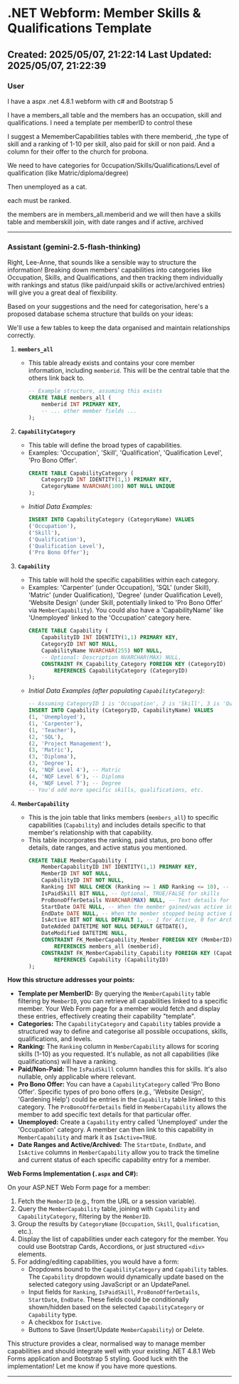 # .NET Webform: Member Skills & Qualifications Template
Created: 2025/05/07, 21:22:14
Last Updated: 2025/05/07, 21:22:39
---

### User

I have a aspx .net 4.8.1 webform with c# and Bootstrap 5 

I have a members_all table and the members has an occupation, skill and qualifications. I need a template per memberID to control these

I suggest a MememberCapabilities tables with there memberid, ,the type of skill and a ranking of 1-10 per skill, also paid for skill or non paid. And a column for their offer to the church for probona.

We need to have categories for 0ccupation/Skills/Qualifications/Level of qualification (like Matric/diploma/degree)

Then unemployed as a cat.

each must be ranked.

the members are in members_all.memberid and we will then have a skills table and memberskill join, with date ranges and if active, archived


---

### Assistant (gemini-2.5-flash-thinking)

Right, Lee-Anne, that sounds like a sensible way to structure the information! Breaking down members' capabilities into categories like Occupation, Skills, and Qualifications, and then tracking them individually with rankings and status (like paid/unpaid skills or active/archived entries) will give you a great deal of flexibility.

Based on your suggestions and the need for categorisation, here's a proposed database schema structure that builds on your ideas:

We'll use a few tables to keep the data organised and maintain relationships correctly.

1.  **`members_all`**
    *   This table already exists and contains your core member information, including `memberid`. This will be the central table that the others link back to.
        ```sql
        -- Example structure, assuming this exists
        CREATE TABLE members_all (
            memberid INT PRIMARY KEY,
            -- ... other member fields ...
        );
        ```

2.  **`CapabilityCategory`**
    *   This table will define the broad types of capabilities.
    *   Examples: 'Occupation', 'Skill', 'Qualification', 'Qualification Level', 'Pro Bono Offer'.
        ```sql
        CREATE TABLE CapabilityCategory (
            CategoryID INT IDENTITY(1,1) PRIMARY KEY,
            CategoryName NVARCHAR(100) NOT NULL UNIQUE
        );
        ```
    *   *Initial Data Examples:*
        ```sql
        INSERT INTO CapabilityCategory (CategoryName) VALUES
        ('Occupation'),
        ('Skill'),
        ('Qualification'),
        ('Qualification Level'),
        ('Pro Bono Offer');
        ```

3.  **`Capability`**
    *   This table will hold the specific capabilities within each category.
    *   Examples: 'Carpenter' (under Occupation), 'SQL' (under Skill), 'Matric' (under Qualification), 'Degree' (under Qualification Level), 'Website Design' (under Skill, potentially linked to 'Pro Bono Offer' via `MemberCapability`). You could also have a 'CapabilityName' like 'Unemployed' linked to the 'Occupation' category here.
        ```sql
        CREATE TABLE Capability (
            CapabilityID INT IDENTITY(1,1) PRIMARY KEY,
            CategoryID INT NOT NULL,
            CapabilityName NVARCHAR(255) NOT NULL,
            -- Optional: Description NVARCHAR(MAX) NULL,
            CONSTRAINT FK_Capability_Category FOREIGN KEY (CategoryID)
                REFERENCES CapabilityCategory (CategoryID)
        );
        ```
    *   *Initial Data Examples (after populating `CapabilityCategory`):*
        ```sql
        -- Assuming CategoryID 1 is 'Occupation', 2 is 'Skill', 3 is 'Qualification', 4 is 'Qualification Level'
        INSERT INTO Capability (CategoryID, CapabilityName) VALUES
        (1, 'Unemployed'),
        (1, 'Carpenter'),
        (1, 'Teacher'),
        (2, 'SQL'),
        (2, 'Project Management'),
        (3, 'Matric'),
        (3, 'Diploma'),
        (3, 'Degree'),
        (4, 'NQF Level 4'), -- Matric
        (4, 'NQF Level 6'), -- Diploma
        (4, 'NQF Level 7'); -- Degree
        -- You'd add more specific skills, qualifications, etc.
        ```

4.  **`MemberCapability`**
    *   This is the join table that links members (`members_all`) to specific capabilities (`Capability`) and includes details specific to that member's relationship with that capability.
    *   This table incorporates the ranking, paid status, pro bono offer details, date ranges, and active status you mentioned.
        ```sql
        CREATE TABLE MemberCapability (
            MemberCapabilityID INT IDENTITY(1,1) PRIMARY KEY,
            MemberID INT NOT NULL,
            CapabilityID INT NOT NULL,
            Ranking INT NULL CHECK (Ranking >= 1 AND Ranking <= 10), -- Optional, specifically for skills (1-10)
            IsPaidSkill BIT NULL, -- Optional, TRUE/FALSE for skills
            ProBonoOfferDetails NVARCHAR(MAX) NULL, -- Text details for a Pro Bono offer entry
            StartDate DATE NULL, -- When the member gained/was active in this capability
            EndDate DATE NULL, -- When the member stopped being active in this capability
            IsActive BIT NOT NULL DEFAULT 1, -- 1 for Active, 0 for Archived/Inactive
            DateAdded DATETIME NOT NULL DEFAULT GETDATE(),
            DateModified DATETIME NULL,
            CONSTRAINT FK_MemberCapability_Member FOREIGN KEY (MemberID)
                REFERENCES members_all (memberid),
            CONSTRAINT FK_MemberCapability_Capability FOREIGN KEY (CapabilityID)
                REFERENCES Capability (CapabilityID)
        );
        ```

**How this structure addresses your points:**

*   **Template per MemberID:** By querying the `MemberCapability` table filtering by `MemberID`, you can retrieve all capabilities linked to a specific member. Your Web Form page for a member would fetch and display these entries, effectively creating their capability "template".
*   **Categories:** The `CapabilityCategory` and `Capability` tables provide a structured way to define and categorise all possible occupations, skills, qualifications, and levels.
*   **Ranking:** The `Ranking` column in `MemberCapability` allows for scoring skills (1-10) as you requested. It's nullable, as not all capabilities (like qualifications) will have a ranking.
*   **Paid/Non-Paid:** The `IsPaidSkill` column handles this for skills. It's also nullable, only applicable where relevant.
*   **Pro Bono Offer:** You can have a `CapabilityCategory` called 'Pro Bono Offer'. Specific types of pro bono offers (e.g., 'Website Design', 'Gardening Help') could be entries in the `Capability` table linked to this category. The `ProBonoOfferDetails` field in `MemberCapability` allows the member to add specific text details for that particular offer.
*   **Unemployed:** Create a `Capability` entry called 'Unemployed' under the 'Occupation' category. A member can then link to this capability in `MemberCapability` and mark it as `IsActive=TRUE`.
*   **Date Ranges and Active/Archived:** The `StartDate`, `EndDate`, and `IsActive` columns in `MemberCapability` allow you to track the timeline and current status of each specific capability entry for a member.

**Web Forms Implementation (`.aspx` and C#):**

On your ASP.NET Web Form page for a member:

1.  Fetch the `MemberID` (e.g., from the URL or a session variable).
2.  Query the `MemberCapability` table, joining with `Capability` and `CapabilityCategory`, filtering by the `MemberID`.
3.  Group the results by `CategoryName` (`Occupation`, `Skill`, `Qualification`, etc.).
4.  Display the list of capabilities under each category for the member. You could use Bootstrap Cards, Accordions, or just structured `<div>` elements.
5.  For adding/editing capabilities, you would have a form:
    *   Dropdowns bound to the `CapabilityCategory` and `Capability` tables. The `Capability` dropdown would dynamically update based on the selected category using JavaScript or an UpdatePanel.
    *   Input fields for `Ranking`, `IsPaidSkill`, `ProBonoOfferDetails`, `StartDate`, `EndDate`. These fields could be conditionally shown/hidden based on the selected `CapabilityCategory` or `Capability` type.
    *   A checkbox for `IsActive`.
    *   Buttons to Save (Insert/Update `MemberCapability`) or Delete.

This structure provides a clear, normalised way to manage member capabilities and should integrate well with your existing .NET 4.8.1 Web Forms application and Bootstrap 5 styling. Good luck with the implementation! Let me know if you have more questions.


---
